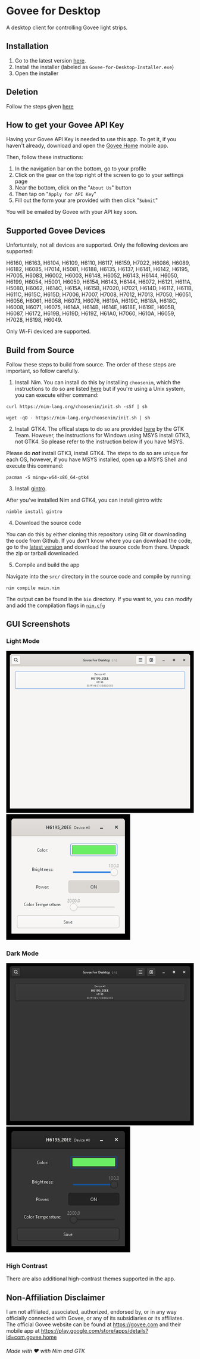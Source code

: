 Govee for Desktop
=================
A desktop client for controlling Govee light strips.

Installation
------------
1. Go to the latest version [here](https://github.com/nonimportant/govee-desktop/releases/latest).
2. Install the installer (labeled as `Govee-for-Desktop-Installer.exe`)
3. Open the installer

Deletion
--------
Follow the steps given [here](https://support.microsoft.com/en-us/windows/uninstall-or-remove-apps-and-programs-in-windows-4b55f974-2cc6-2d2b-d092-5905080eaf98#ID0EBD=Windows_11)

How to get your Govee API Key
-----------------------------
Having your Govee API Key is needed to use this app. To get it, if you haven't already,
download and open the [Govee Home](https://play.google.com/store/apps/details?id=com.govee.home) mobile app.

Then, follow these instructions:
1. In the navigation bar on the bottom, go to your profile
2. Click on the gear on the top right of the screen to go to your settings page
3. Near the bottom, click on the "`About Us`" button
4. Then tap on "`Apply for API Key`"
5. Fill out the form your are provided with then click "`Submit`"

You will be emailed by Govee with your API key soon.

Supported Govee Devices
-----------------------
Unfortuntely, not all devices are supported. Only the following devices are supported:

H6160, H6163, H6104, H6109, H6110, H6117, H6159, H7022, H6086, H6089, H6182, H6085, H7014, H5081, H6188, H6135, H6137,
H6141, H6142, H6195, H7005, H6083, H6002, H6003, H6148, H6052, H6143, H6144, H6050, H6199, H6054, H5001, H6050, H6154,
H6143, H6144, H6072, H6121, H611A, H5080, H6062, H614C, H615A, H615B, H7020, H7021, H614D, H611Z, H611B, H611C, H615C,
H615D, H7006, H7007, H7008, H7012, H7013, H7050, H6051, H6056, H6061, H6058, H6073, H6076, H619A, H619C, H618A, H618C,
H6008, H6071, H6075, H614A, H614B, H614E, H618E, H619E, H605B, H6087, H6172, H619B, H619D, H619Z, H61A0, H7060, H610A,
H6059, H7028, H6198, H6049.

Only Wi-Fi deviced are supported.

Build from Source
-----------------
Follow these steps to build from source. The order of these steps are important, so follow carefully.

1. Install Nim. You can install do this by installing `choosenim`, which the instructions to do so are listed
[here](https://github.com/dom96/choosenim#installation) but if you're using a Unix system, you can execute either
command:
```
curl https://nim-lang.org/choosenim/init.sh -sSf | sh
```
```
wget -qO - https://nim-lang.org/choosenim/init.sh | sh
```

2. Install GTK4. The offical steps to do so are provided [here](https://www.gtk.org/docs/installations/) by the GTK Team.
However, the instructions for Windows using MSYS install GTK3, not GTK4. So please refer to the instruction below
if you have MSYS.

Please do ***not*** install GTK3, install GTK4. The steps to do so are unique for each OS, however, if you have MSYS 
installed, open up a MSYS Shell and execute this command:
```
pacman -S mingw-w64-x86_64-gtk4
```

3. Install [gintro](https://github.com/StefanSalewski/gintro).

After you've installed Nim and GTK4, you can install gintro with:
```
nimble install gintro
```

4. Download the source code

You can do this by either cloning this repository using Git or downloading the code from Github. If
you don't know where you can download the code, go to the 
[latest version](https://github.com/nonimportant/govee-desktop/releases/latest) and download the source code from there.
Unpack the zip or tarball downloaded.

5. Compile and build the app

Navigate into the `src/` directory in the source code and compile by running:
```
nim compile main.nim
```

The output can be found in the `bin` directory. If you want to, you can modify and add the compilation flags in 
[`nim.cfg`](src/nim.cfg)

GUI Screenshots
---------------
### Light Mode
[![Light Mode](screenshots/light-mode.png)](screenshots/light-mode.png)
[![Light Mode Device](screenshots/light-mode-device.png)](screenshots/light-mode-device.png)

### Dark Mode
[![Dark Mode](screenshots/dark-mode.png)](screenshots/dark-mode.png)
[![Dark Mode Device](screenshots/dark-mode-device.png)](screenshots/dark-mode.png)

### High Contrast
There are also additional high-contrast themes supported in the app.

Non-Affiliation Disclaimer
--------------------------
I am not affiliated, associated, authorized, endorsed by, or in any way officially connected with Govee, 
or any of its subsidiaries or its affiliates. The official Govee website can be found at https://govee.com
and their mobile app at https://play.google.com/store/apps/details?id=com.govee.home

###### Made with ❤️ with Nim and GTK
